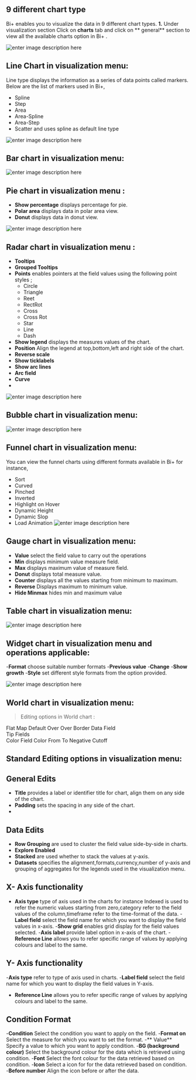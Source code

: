 ## 9 different chart type

Bi+ enables you to visualize the data in 9 different chart types.
**1.** Under visualization section Click on **charts** tab and click on ** general** section to view all the available charts option in Bi+ .

![enter image description here](https://raw.githubusercontent.com/sv18042016/fp1/3710ac3eed2b9f9c4f8cee76118256359b3e83cc/images/charts.png)

## Line Chart in visualization menu:

Line type displays the information as a series of data points called markers.
Below are the list of markers used in Bi+, 
- Spline 
- Step
- Area
- Area-Spline
- Area-Step
- Scatter and uses spline as default line type

![enter image description here](https://raw.githubusercontent.com/sv18042016/fp1/d3d4eada165eae0a50c4611ea26492aa4955d2b7/images/line_chart.png)

## Bar chart in visualization menu:

![enter image description here](https://raw.githubusercontent.com/sv18042016/fp1/50d8394be0b51c1be62b6a079fd7d0a88a35fa82/images/bar_chart.png)

## Pie chart in visualization menu :
- **Show percentage**  displays percentage for pie.
- **Polar area** displays data in polar area view.
- **Donut** displays data in  donut view.

![enter image description here](https://raw.githubusercontent.com/sv18042016/fp1/c66214b2148edec3d66478d025613df820473d76/images/pie_chart.png)

## Radar chart in visualization menu :

- **Tooltips**
- **Grouped Tooltips**
- **Points** enables pointers at the field values using the following point styles ;
  - Circle
  -  Triangle
  - Reet
  - RectRot
  - Cross
  - Cross Rot
  - Star
  - Line
  - Dash
- **Show legend** displays the measures values of the chart.
- **Position** Align the legend at top,bottom,left and right side of the chart.
- **Reverse scale**
- **Show ticklabels**
- **Show arc lines**
- **Arc field**
- **Curve**
- 
![enter image description here](https://raw.githubusercontent.com/sv18042016/fp1/8c388ee908e66225a1da14cb36218e1a29087ff1/images/radar_chart.png)

## Bubble chart in visualization menu:
![enter image description here](https://raw.githubusercontent.com/sv18042016/fp1/ec5924d5adfe6b89f890004c73f4af93ab62f8c6/images/bubble_chart.png)


## Funnel chart in visualization menu:

You can view the funnel charts using different formats available in Bi+ for instance,
 - Sort 
 - Curved
 -  Pinched 
 - Inverted
 -  Highlight on Hover 
 - Dynamic Height   
 - Dynamic Slop 
 - Load Animation
![enter image description here](https://raw.githubusercontent.com/sv18042016/fp1/d696d15bd213206d95a7c0ba73396857aeb0e7de/images/funnel_chart.png)

##  Gauge chart in visualization menu:

- **Value** select the field value to carry out the operations
- **Min** displays minimum value measure field.
- **Max** displays maximum value of measure field.
- **Donut** displays total measure value.
- **Counter** displays all the values starting from minimum to maximum.
- **Reverse** Displays maximum to minimum value.
- **Hide Minmax**  hides min and maximum value

## Table chart in visualization menu:

![enter image description here](https://raw.githubusercontent.com/sv18042016/fp1/717c0f965ba7ecb18b850c5be7da86e667de298b/images/table_chart.png)

## Widget chart in visualization menu and operations applicable:

-**Format** choose suitable number formats
-**Previous value**
-**Change**
-**Show growth**
-**Style** set different style formats from the option provided.

![enter image description here](https://raw.githubusercontent.com/sv18042016/fp1/28fb94f1198bb83b0c3ecd8244bed8c91fef3f7f/images/widget_chart.png)

##  World chart in visualization menu:
> Editing options in World chart :

Flat Map
Default
Over
Over Border
Data Field	
Tip Fields	
Color Field
Color
From
To
Negative Cutoff

## Standard Editing options in visualization menu:

## General Edits

- **Title**  provides a label or identifier title for chart, align them on any side of the chart. 
- **Padding** sets the spacing in any side of the chart.
- 
## Data Edits 

- **Row Grouping** are used to cluster the field value side-by-side in charts.
- **Explore Enabled**
- **Stacked** are used whether to stack the values at y-axis.
- **Datasets** specifies the alignment,formats,currency,number of y-axis and grouping of aggregates for the legends used in the visualization menu.

## X- Axis functionality

- **Axis type** type of axis used in the charts for instance Indexed is used to refer the numeric values starting from zero,category refer to the field values of the column,timeframe refer to the time-format of the data.
-**Label field** select the field name for which you want to display the field values in x-axis.
-**Show grid** enables grid display for the field values selected. 
-**Axis label** provide label option in x-axis of the chart.
-**Reference Line** allows you to refer specific range of values by applying colours and label to the same.

##  Y- Axis functionality

-**Axis type** refer to type of axis used in charts.
-**Label field** select the field name for which you want to display the field values in Y-axis.
- **Reference Line** allows you to refer specific range of values by applying colours and label to the same.

## Condition Format     

-**Condition** Select the condition you want to apply on the field.
-**Format on** Select the measure for which you want to set the format.
-** Value** Specify a value to which you want to apply condition. 
-**BG (background colour)** Select the background colour for the data which is retrieved using condition.
-**Font** Select the font colour for the data retrieved based on condition.
-**Icon** Select a icon for for the data retrieved based on condition.
-**Before number** Align the icon before or after the data.

<!--stackedit_data:
eyJoaXN0b3J5IjpbLTE2NjY5MTA2MjRdfQ==
-->